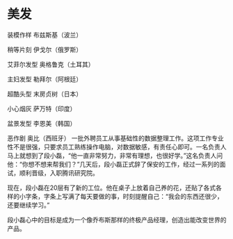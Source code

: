 # 美发

装模作样 布兹斯基（波兰） 

稍等片刻 伊戈尔（俄罗斯） 

艾菲尔发型 奥格鲁克（土耳其） 

主妇发型 勒拜尔（阿根廷） 

超酷头型 末房贞树（日本） 

小心烟灰 萨万特（印度） 

盆景发型 李恩美（韩国） 

恶作剧 奥比（西班牙） 一批外聘员工从事基础性的数据整理工作。这项工作专业性不是很强，只要求员工熟练操作电脑，对数据敏感，有责任心即可。一名负责人马上就想到了段小磊，“他一直非常努力，非常有理想，也很好学。”这名负责人问他：“你想不想来帮我们？”几天后，段小磊正式辞了保安的工作，经过一系列的面试，顺利晋级，入职腾讯研究院。 

现在，段小磊在20层有了新的工位。他在桌子上放着自己养的花，还贴了各式各样的小字条，字条上写满了每天要做的事，时刻提醒自己：“我会的东西还很少，还要继续学习。” 

段小磊心中的目标是成为一个像乔布斯那样的终极产品经理，创造出能改变世界的产品。
